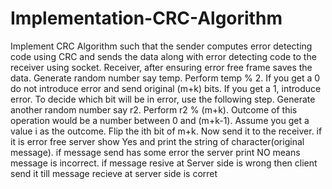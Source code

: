 # Implementation-CRC-Algorithm
Implement CRC Algorithm such that the sender computes error detecting code using CRC and sends the data along with error detecting code to the receiver using socket. Receiver, after ensuring error free frame saves the data.
Generate random number say temp. Perform temp % 2. If you get a 0 do not introduce error and send original (m+k) bits. If you get a 1, introduce error. To decide which bit will be in error, use the following step.
Generate another random number say r2. Perform r2 % (m+k). Outcome of this operation would be a number between 0 and (m+k-1). Assume you get a value i as the outcome. Flip the ith bit of m+k. Now send it to the receiver.
if it is error free server show Yes and print the string of character(original message).
if message send has some error the server print NO means message is incorrect.
if message resive at Server side is wrong then client send it till message recieve at server side is corret

